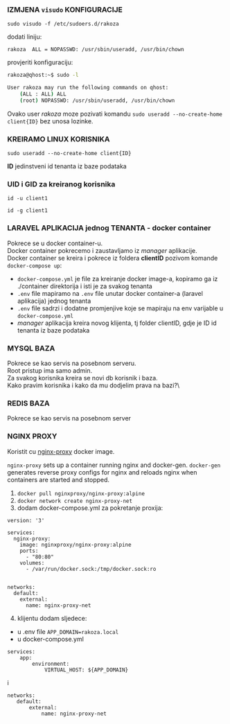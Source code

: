 ### IZMJENA `visudo` KONFIGURACIJE
`sudo visudo -f /etc/sudoers.d/rakoza`

dodati liniju:

`rakoza  ALL = NOPASSWD: /usr/sbin/useradd, /usr/bin/chown`

provjeriti konfiguraciju:

```bash
rakoza@qhost:~$ sudo -l

User rakoza may run the following commands on qhost:
    (ALL : ALL) ALL
    (root) NOPASSWD: /usr/sbin/useradd, /usr/bin/chown
```

Ovako user *rakoza* moze pozivati komandu `sudo useradd --no-create-home client{ID}` bez unosa lozinke.


### KREIRAMO LINUX KORISNIKA

`sudo useradd --no-create-home client{ID}`

**ID** jedinstveni id tenanta iz baze podataka

### UID i GID za kreiranog korisnika

`id -u client1`

`id -g client1`

### LARAVEL APLIKACIJA jednog TENANTA - docker container
Pokrece se u docker container-u.\
Docker container pokrecemo i zaustavljamo iz *manager* aplikacije.\
Docker container se kreira i pokrece iz foldera **clientID** pozivom komande `docker-compose up`:

- `docker-compose.yml` je file za kreiranje docker image-a, kopiramo ga iz ./container direktorija i isti je za svakog tenanta
- `.env` file mapiramo na `.env` file unutar docker container-a (laravel aplikacija) jednog tenanta
- `.env` file sadrzi i dodatne promjenjive koje se mapiraju na env varijable u `docker-compose.yml`
- *manager* aplikacija kreira novog klijenta, tj folder clientID, gdje je ID id tenanta iz baze podataka


### MYSQL BAZA

Pokrece se kao servis na posebnom serveru.\
Root pristup ima samo admin.\
Za svakog korisnika kreira se novi db korisnik i baza.\
Kako pravim korisnika i kako da mu dodjelim prava na bazi?\

### REDIS BAZA

Pokrece se kao servis na posebnom server

### NGINX PROXY

Koristit cu [nginx-proxy](https://github.com/nginx-proxy/nginx-proxy) docker image.

`nginx-proxy` sets up a container running nginx and docker-gen. `docker-gen` generates reverse proxy configs for nginx and reloads nginx when containers are started and stopped.


1. `docker pull nginxproxy/nginx-proxy:alpine`
2. `docker network create nginx-proxy-net`
3. dodam docker-compose.yml za pokretanje proxija:
```
version: '3'

services:
  nginx-proxy:
    image: nginxproxy/nginx-proxy:alpine
    ports:
      - "80:80"
    volumes:
      - /var/run/docker.sock:/tmp/docker.sock:ro


networks:
  default:
    external:
      name: nginx-proxy-net

```
4. klijentu dodam sljedece:
 - u .env file `APP_DOMAIN=rakoza.local`
 - u docker-compose.yml
```
services:
    app:
        environment:
            VIRTUAL_HOST: ${APP_DOMAIN}
```
i
 ```
 networks:
    default:
        external:
            name: nginx-proxy-net
```

